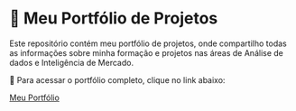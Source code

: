 # 🚀 Meu Portfólio de Projetos

Este repositório contém meu portfólio de projetos, onde compartilho todas as informações sobre minha formação e projetos nas áreas de Análise de dados e Inteligência de Mercado.

📌 Para acessar o portfólio completo, clique no link abaixo:

[Meu Portfólio](https://pedrohenriques22.github.io/Portfolio_de_Projetos/)
